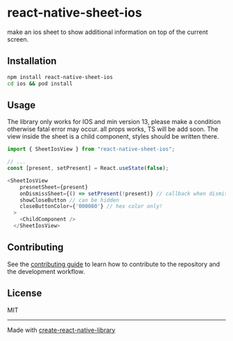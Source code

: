 # react-native-sheet-ios

make an ios sheet to show additional information on top of the current screen.

## Installation

```sh
npm install react-native-sheet-ios
cd ios && pod install
```

## Usage
The library only works for IOS and min version 13, please make a condition otherwise fatal error may occur.
all props works, TS will be add soon.
The view inside the sheet is a child component, styles should be written there.

```js
import { SheetIosView } from "react-native-sheet-ios";

// ...
const [present, setPresent] = React.useState(false);

<SheetIosView
    presnetSheet={present} 
    onDismissSheet={() => setPresent(!present)} // callback when dismissed
    showCloseButton // can be hidden
    closeButtonColor={'000080'} // hex color only!
  >
    <ChildComponent />
  </SheetIosView>
```

## Contributing

See the [contributing guide](CONTRIBUTING.md) to learn how to contribute to the repository and the development workflow.

## License

MIT

---

Made with [create-react-native-library](https://github.com/callstack/react-native-builder-bob)

